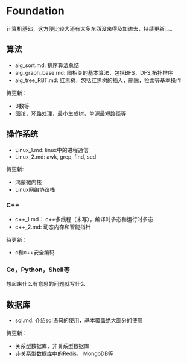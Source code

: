 # Foundation

计算机基础，这方便比较大还有太多东西没来得及加进去，持续更新。。。

## 算法

- alg_sort.md: 排序算法总结
- alg_graph_base.md: 图相关的基本算法，包括BFS，DFS,拓扑排序
- alg_tree_RBT.md: 红黑树，包括红黑树的插入，删除，检索等基本操作

待更新：  
- B数等
- 图论，环路处理，最小生成树，单源最短路径等

## 操作系统

- Linux_1.md: linux中的进程通信
- Linux_2.md: awk, grep, find, sed 

待更新:  
- 鸿蒙微内核
- Linux网络协议栈

### C++

- c++_1.md： c++多线程（未写），编译时多态和运行时多态
- c++_2.md: 动态内存和智能指针

待更新：  
- c和c++安全编码

### Go，Python，Shell等

想起来什么有意思的问题就写什么

## 数据库

- sql.md: 介绍sql语句的使用，基本覆盖绝大部分的使用

待更新：

- 关系型数据库，非关系型数据库
- 非关系型数据库中的Redis， MongoDB等
